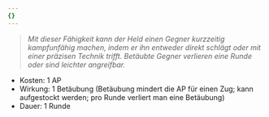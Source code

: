 ```yaml
---
{}
---
```

> *Mit dieser Fähigkeit kann der Held einen Gegner kurzzeitig kampfunfähig machen, indem er ihn entweder direkt schlägt oder mit einer präzisen Technik trifft. Betäubte Gegner verlieren eine Runde oder sind leichter angreifbar.*  
  
- Kosten: 1 AP  
- Wirkung: 1 Betäubung (Betäubung mindert die AP für einen Zug; kann aufgestockt werden; pro Runde verliert man eine Betäubung)  
- Dauer: 1 Runde